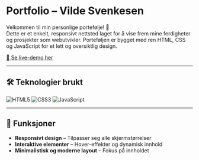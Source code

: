 # Portfolio – Vilde Svenkesen

Velkommen til min personlige portefølje! 🎨  
Dette er et enkelt, responsivt nettsted laget for å vise frem mine ferdigheter og prosjekter som webutvikler. Porteføljen er bygget med ren HTML, CSS og JavaScript for et lett og oversiktlig design.

[🔗 Se live-demo her](https://portfolio-vildesvenkesen.vercel.app)

---

## 🛠️ Teknologier brukt

![HTML5](https://img.shields.io/badge/HTML5-E34F26?style=for-the-badge&logo=html5&logoColor=white)
![CSS3](https://img.shields.io/badge/CSS3-1572B6?style=for-the-badge&logo=css3&logoColor=white)
![JavaScript](https://img.shields.io/badge/JavaScript-F7DF1E?style=for-the-badge&logo=javascript&logoColor=black)

---

## 🚀 Funksjoner

- **Responsivt design** – Tilpasser seg alle skjermstørrelser
- **Interaktive elementer** – Hover-effekter og dynamisk innhold
- **Minimalistisk og moderne layout** – Fokus på innholdet
